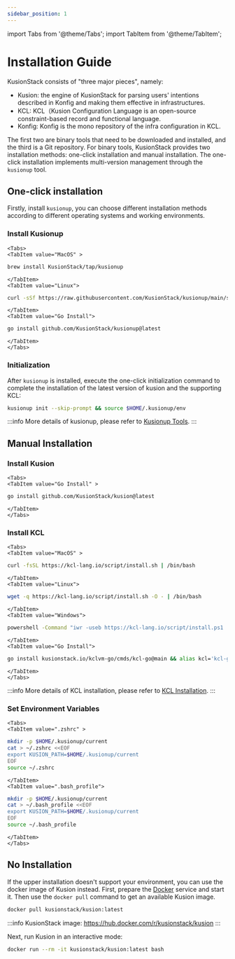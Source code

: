 ```yaml
---
sidebar_position: 1
---
```

import Tabs from '@theme/Tabs';
import TabItem from '@theme/TabItem';

# Installation Guide

KusionStack consists of "three major pieces", namely:

- Kusion: the engine of KusionStack for parsing users' intentions described in Konfig and making them effective in infrastructures.
- KCL: KCL（Kusion Configuration Language is an open-source constraint-based record and functional language.
- Konfig: Konfig is the mono repository of the infra configuration in KCL.

The first two are binary tools that need to be downloaded and installed, and the third is a Git repository. 
For binary tools, KusionStack provides two installation methods: one-click installation and manual installation. 
The one-click installation implements multi-version management through the `kusionup` tool.

## One-click installation

Firstly, install `kusionup`, you can choose different installation methods according to different operating systems and working environments.

### Install Kusionup

```mdx-code-block
<Tabs>
<TabItem value="MacOS" >
```

```bash
brew install KusionStack/tap/kusionup
```

```mdx-code-block
</TabItem>
<TabItem value="Linux">
```

```bash
curl -sSf https://raw.githubusercontent.com/KusionStack/kusionup/main/scripts/install.sh | bash
```

```mdx-code-block
</TabItem>
<TabItem value="Go Install">
```

```bash
go install github.com/KusionStack/kusionup@latest
```

```mdx-code-block
</TabItem>
</Tabs>
```

### Initialization

After `kusionup` is installed, execute the one-click initialization command to complete the installation of the latest version of kusion and the supporting KCL:

```bash
kusionup init --skip-prompt && source $HOME/.kusionup/env
```

:::info
More details of kusionup, please refer to [Kusionup Tools](/docs/reference/cli/kusionup/).
:::

## Manual Installation

### Install Kusion

```mdx-code-block
<Tabs>
<TabItem value="Go Install" >
```

```bash
go install github.com/KusionStack/kusion@latest
```

```mdx-code-block
</TabItem>
</Tabs>
```

### Install KCL

```mdx-code-block
<Tabs>
<TabItem value="MacOS" >
```

```bash
curl -fsSL https://kcl-lang.io/script/install.sh | /bin/bash
```

```mdx-code-block
</TabItem>
<TabItem value="Linux">
```

```bash
wget -q https://kcl-lang.io/script/install.sh -O - | /bin/bash
```

```mdx-code-block
</TabItem>
<TabItem value="Windows">
```

```bash
powershell -Command "iwr -useb https://kcl-lang.io/script/install.ps1 | iex"
```

```mdx-code-block
</TabItem>
<TabItem value="Go Install">
```

```bash
go install kusionstack.io/kclvm-go/cmds/kcl-go@main && alias kcl='kcl-go kcl'
```

```mdx-code-block
</TabItem>
</Tabs>
```

:::info
More details of KCL installation, please refer to [KCL Installation](https://kcl-lang.io/docs/user_docs/getting-started/install/).
:::

### Set Environment Variables

```mdx-code-block
<Tabs>
<TabItem value=".zshrc" >
```

```bash
mkdir -p $HOME/.kusionup/current
cat > ~/.zshrc <<EOF
export KUSION_PATH=$HOME/.kusionup/current
EOF
source ~/.zshrc
```

```mdx-code-block
</TabItem>
<TabItem value=".bash_profile">
```

```bash
mkdir -p $HOME/.kusionup/current
cat > ~/.bash_profile <<EOF
export KUSION_PATH=$HOME/.kusionup/current
EOF
source ~/.bash_profile
```

```mdx-code-block
</TabItem>
</Tabs>
```

## No Installation

If the upper installation doesn't support your environment, you can use the docker image of Kusion instead. First, prepare the [Docker](https://www.docker.com/) service and start it. Then use the `docker pull` command to get an available Kusion image.

```bash
docker pull kusionstack/kusion:latest
```

:::info
KusionStack image: https://hub.docker.com/r/kusionstack/kusion
:::

Next, run Kusion in an interactive mode:

```bash
docker run --rm -it kusionstack/kusion:latest bash
```
